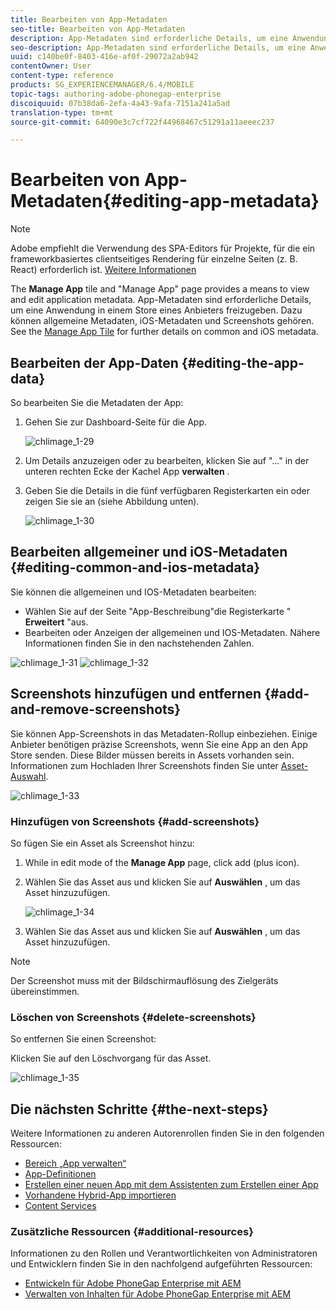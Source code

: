 ```yaml
---
title: Bearbeiten von App-Metadaten
seo-title: Bearbeiten von App-Metadaten
description: App-Metadaten sind erforderliche Details, um eine Anwendung in einem Store eines Anbieters freizugeben. Auf dieser Seite erfahren Sie mehr über das Bearbeiten von App-Daten.
seo-description: App-Metadaten sind erforderliche Details, um eine Anwendung in einem Store eines Anbieters freizugeben. Auf dieser Seite erfahren Sie mehr über das Bearbeiten von App-Daten.
uuid: c140be0f-8403-416e-af0f-29072a2ab942
contentOwner: User
content-type: reference
products: SG_EXPERIENCEMANAGER/6.4/MOBILE
topic-tags: authoring-adobe-phonegap-enterprise
discoiquuid: 07b38da6-2efa-4a43-9afa-7151a241a5ad
translation-type: tm+mt
source-git-commit: 64090e3c7cf722f44968467c51291a11aeeec237

---
```



# Bearbeiten von App-Metadaten{#editing-app-metadata}

>[!NOTE]
>
>Adobe empfiehlt die Verwendung des SPA-Editors für Projekte, für die ein frameworkbasiertes clientseitiges Rendering für einzelne Seiten (z. B. React) erforderlich ist. [Weitere Informationen](/help/sites-developing/spa-overview.md)

The **Manage App** tile and &quot;Manage App&quot; page provides a means to view and edit application metadata. App-Metadaten sind erforderliche Details, um eine Anwendung in einem Store eines Anbieters freizugeben. Dazu können allgemeine Metadaten, iOS-Metadaten und Screenshots gehören. See the [Manage App Tile](/help/mobile/phonegap-app-details-tile.md) for further details on common and iOS metadata.

## Bearbeiten der App-Daten {#editing-the-app-data}

So bearbeiten Sie die Metadaten der App:

1. Gehen Sie zur Dashboard-Seite für die App.

   ![chlimage_1-29](assets/chlimage_1-29.png)

1. Um Details anzuzeigen oder zu bearbeiten, klicken Sie auf &quot;...&quot; in der unteren rechten Ecke der Kachel App **verwalten** .

1. Geben Sie die Details in die fünf verfügbaren Registerkarten ein oder zeigen Sie sie an (siehe Abbildung unten).

   ![chlimage_1-30](assets/chlimage_1-30.png)

## Bearbeiten allgemeiner und iOS-Metadaten {#editing-common-and-ios-metadata}

Sie können die allgemeinen und IOS-Metadaten bearbeiten:

* Wählen Sie auf der Seite &quot;App-Beschreibung&quot;die Registerkarte &quot; **Erweitert** &quot;aus.
* Bearbeiten oder Anzeigen der allgemeinen und IOS-Metadaten. Nähere Informationen finden Sie in den nachstehenden Zahlen.

![chlimage_1-31](assets/chlimage_1-31.png) ![chlimage_1-32](assets/chlimage_1-32.png)

## Screenshots hinzufügen und entfernen {#add-and-remove-screenshots}

Sie können App-Screenshots in das Metadaten-Rollup einbeziehen. Einige Anbieter benötigen präzise Screenshots, wenn Sie eine App an den App Store senden. Diese Bilder müssen bereits in Assets vorhanden sein. Informationen zum Hochladen Ihrer Screenshots finden Sie unter [Asset-Auswahl](/help/assets/asset-selector.md).

![chlimage_1-33](assets/chlimage_1-33.png)

### Hinzufügen von Screenshots {#add-screenshots}

So fügen Sie ein Asset als Screenshot hinzu:

1. While in edit mode of the **Manage App** page, click add (plus icon).
1. Wählen Sie das Asset aus und klicken Sie auf **Auswählen** , um das Asset hinzuzufügen.

   ![chlimage_1-34](assets/chlimage_1-34.png)

1. Wählen Sie das Asset aus und klicken Sie auf **Auswählen** , um das Asset hinzuzufügen.

>[!NOTE]
>
>Der Screenshot muss mit der Bildschirmauflösung des Zielgeräts übereinstimmen.

### Löschen von Screenshots {#delete-screenshots}

So entfernen Sie einen Screenshot:

Klicken Sie auf den Löschvorgang für das Asset.

![chlimage_1-35](assets/chlimage_1-35.png)

## Die nächsten Schritte {#the-next-steps}

Weitere Informationen zu anderen Autorenrollen finden Sie in den folgenden Ressourcen:

* [Bereich „App verwalten“](/help/mobile/phonegap-app-details-tile.md)
* [App-Definitionen](/help/mobile/phonegap-app-definitions.md)
* [Erstellen einer neuen App mit dem Assistenten zum Erstellen einer App](/help/mobile/phonegap-create-new-app.md)
* [Vorhandene Hybrid-App importieren](/help/mobile/phonegap-adding-content-to-imported-app.md)
* [Content Services](/help/mobile/develop-content-as-a-service.md)

### Zusätzliche Ressourcen {#additional-resources}

Informationen zu den Rollen und Verantwortlichkeiten von Administratoren und Entwicklern finden Sie in den nachfolgend aufgeführten Ressourcen:

* [Entwickeln für Adobe PhoneGap Enterprise mit AEM](/help/mobile/developing-in-phonegap.md)
* [Verwalten von Inhalten für Adobe PhoneGap Enterprise mit AEM](/help/mobile/administer-phonegap.md)
